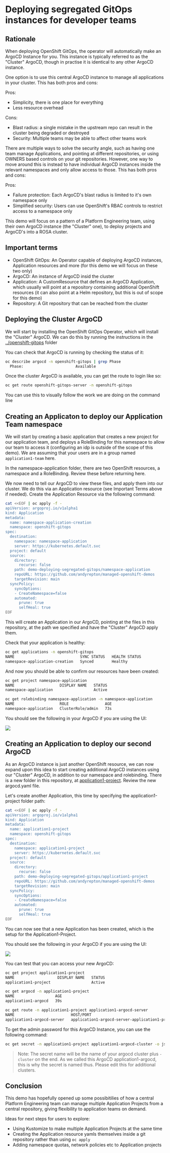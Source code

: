 # Deploying segregated GitOps instances for developer teams

## Rationale

When deploying OpenShift GitOps, the operator will automatically make an ArgoCD Instance for you. This instance is typically referred to as the "Cluster" ArgoCD, though in practise it is identical to any other ArgoCD instance.

One option is to use this central ArgoCD instance to manage all applications in your cluster. This has both pros and cons:

Pros:
- Simplicity, there is one place for everything
- Less resource overhead

Cons:
- Blast radius: a single mistake in the upstream repo can result in the cluster being degraded or destroyed
- Security: Multiple teams may be able to affect other teams work

There are multiple ways to solve the security angle, such as having one team manage Applications, and pointing at different repositories, or using OWNERS based controls on your git repositories. However, one way to move around this is instead to have individual ArgoCD instances inside the relevant namespaces and only allow access to those. This has both pros and cons:

Pros:
- Failure protection: Each ArgoCD's blast radius is limited to it's own namespace only
- Simplified security: Users can use OpenShift's RBAC controls to restrict access to a namespace only

This demo will focus on a pattern of a Platform Engineering team, using their own ArgoCD instance (the "Cluster" one), to deploy projects and ArgoCD's into a ROSA cluster.

## Important terms

- OpenShift GitOps: An Operator capable of deploying ArgoCD instances, Application resources and more (for this demo we will focus on these two only)
- ArgoCD: An instance of ArgoCD insid the cluster
- Application: A CustomResource that defines an ArgoCD Application, which usually will point at a repository containing additional OpenShift resources (it can also point at a Helm repository, but this is out of scope for this demo)
- Repository: A Git repository that can be reached from the cluster

## Deploying the Cluster ArgoCD

We will start by installing the OpenShift GitOps Operator, which will install the "Cluster" ArgoCD. We can do this by running the instructions in the [../openshift-gitops](../openshift-gitops) folder

You can check that ArgoCD is running by checking the status of it:

```bash
oc describe argocd -n openshift-gitops | grep Phase
  Phase:                       Available
```

Once the cluster ArgoCD is available, you can get the route to login like so:

```bash
oc get route openshift-gitops-server -n openshift-gitops
```

You can use this to visually follow the work we are doing on the command line

## Creating an Applicaton to deploy our Application Team namespace

We will start by creating a basic application that creates a new project for our application team, and deploys a RoleBinding for this namespace to allow our team to access it (configuring an idp is outside of the scope of this demo). We are assuming that your users are in a group named `application1-team` here.

In the namespace-application folder, there are two OpenShift resources, a namespace and a RoleBinding. Review these before returning here.

We now need to tell our ArgoCD to view these files, and apply them into our cluster. We do this via an Application resource (see Important Terms above if needed). Create the Application Resource via the following command:

```bash
cat <<EOF | oc apply -f -
apiVersion: argoproj.io/v1alpha1
kind: Application
metadata:
  name: namespace-application-creation
  namespace: openshift-gitops
spec:
  destination:
    namespace: namespace-application
    server: https://kubernetes.default.svc
  project: default
  source:
    directory:
      recurse: false
    path: demo-deploying-segregated-gitops/namespace-application
    repoURL: https://github.com/andyrepton/managed-openshift-demos
    targetRevision: main
  syncPolicy:
    syncOptions:
    - CreateNamespace=false
    automated:
      prune: true
      selfHeal: true
EOF
```

This will create an Application in our ArgoCD, pointing at the files in this repository, at the path we specified and have the "Cluster" ArgoCD apply them.

Check that your application is healthy:

```bash
oc get applications -n openshift-gitops
NAME                             SYNC STATUS   HEALTH STATUS
namespace-application-creation   Synced        Healthy
```

And now you should be able to confirm our resources have been created:

```bash
oc get project namespace-application
NAME                    DISPLAY NAME   STATUS
namespace-application                  Active

oc get rolebinding namespace-application -n namespace-application
NAME                    ROLE                AGE
namespace-application   ClusterRole/admin   73s
```

You should see the following in your ArgoCD if you are using the UI:

![](./assets/namespace-application.png)

## Creating an Application to deploy our second ArgoCD

As an ArgoCD instance is just another OpenShift resource, we can now expand upon this idea to start creating additional ArgoCD instances using our "Cluster" ArgoCD, in addition to our namespace and rolebinding. There is a new folder in this repository, at [application1-project](application1-project). Review the new argocd.yaml file.

Let's create another Application, this time by specifying the application1-project folder path:

```bash
cat <<EOF | oc apply -f -
apiVersion: argoproj.io/v1alpha1
kind: Application
metadata:
  name: application1-project
  namespace: openshift-gitops
spec:
  destination:
    namespace: application1-project
    server: https://kubernetes.default.svc
  project: default
  source:
    directory:
      recurse: false
    path: demo-deploying-segregated-gitops/application1-project
    repoURL: https://github.com/andyrepton/managed-openshift-demos
    targetRevision: main
  syncPolicy:
    syncOptions:
    - CreateNamespace=false
    automated:
      prune: true
      selfHeal: true
EOF
```

You can now see that a new Application has been created, which is the setup for the Application1-Project.

You should see the following in your ArgoCD if you are using the UI:

![](./assets/application1-project.png)

You can test that you can access your new ArgoCD:

```bash
oc get project application1-project
NAME                   DISPLAY NAME   STATUS
application1-project                  Active

oc get argocd -n application1-project
NAME                  AGE
application1-argocd   39s

oc get route -n application1-project application1-argocd-server
NAME                         HOST/PORT                                                                                  PATH   SERVICES                     PORT    TERMINATION          WILDCARD
application1-argocd-server   application1-argocd-server-application1-project.apps.poc-andyr.btk0.p1.openshiftapps.com          application1-argocd-server   https   reencrypt/Redirect   None
```

To get the admin password for this ArgoCD Instance, you can use the following command:

```bash
oc get secret -n application1-project application1-argocd-cluster -o jsonpath='{.data.admin\.password}' | base64 -D
```

> Note: The secret name will be the name of your argocd cluster plus `-cluster` on the end. As we called this ArgoCD application1-argocd, this is why the secret is named thus. Please edit this for additional clusters.

## Conclusion

This demo has hopefully opened up some possibitilies of how a central Platform Engineering team can manage multiple Application Projects from a central repository, giving flexibility to application teams on demand.

Ideas for next steps for users to explore:
- Using Kustomize to make multiple Application Projects at the same time
- Creating the Application resource yamls themselves inside a git repository rather than using `oc apply`
- Adding namespace quotas, network policies etc to Application projects
